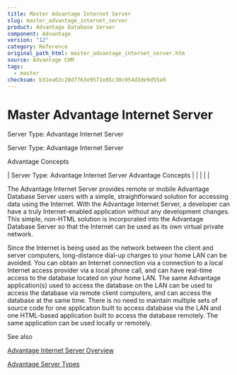 ```yaml
---
title: Master Advantage Internet Server
slug: master_advantage_internet_server
product: Advantage Database Server
component: Advantage
version: "12"
category: Reference
original_path_html: master_advantage_internet_server.htm
source: Advantage CHM
tags:
  - master
checksum: b31ea63c20d7763e9571e85c30c054d3de9d55a9
---
```


# Master Advantage Internet Server

Server Type: Advantage Internet Server

Server Type: Advantage Internet Server

Advantage Concepts

| Server Type: Advantage Internet Server  Advantage Concepts |  |  |  |  |

The Advantage Internet Server provides remote or mobile Advantage Database Server users with a simple, straightforward solution for accessing data using the Internet. With the Advantage Internet Server, a developer can have a truly Internet-enabled application without any development changes. This simple, non-HTML solution is incorporated into the Advantage Database Server so that the Internet can be used as its own virtual private network.

Since the Internet is being used as the network between the client and server computers, long-distance dial-up charges to your home LAN can be avoided. You can obtain an Internet connection via a connection to a local Internet access provider via a local phone call, and can have real-time access to the database located on your home LAN. The same Advantage application(s) used to access the database on the LAN can be used to access the database via remote client computers, and can access the database at the same time. There is no need to maintain multiple sets of source code for one application built to access database via the LAN and one HTML-based application built to access the database remotely. The same application can be used locally or remotely.

See also

[Advantage Internet Server Overview](master_advantage_internet_server_overview.md)

[Advantage Server Types](master_advantage_server_types.md)
